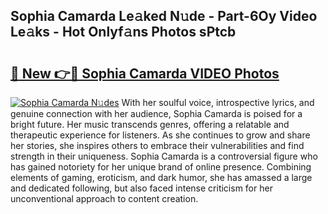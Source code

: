 ## Sophia Camarda Le𝚊ked N𝚞de - Part-6Oy Video Le𝚊ks - Hot Onlyf𝚊ns Photos sPtcb

# <h2><a href="http://ac4540.deff.icu/?id=Sophia+Camarda">🔗 New 👉🔴 Sophia Camarda VIDEO Photos</a></h2>

[![Sophia Camarda N𝚞des](https://i.imgur.com/rIISA9y.gif)](http://ac4540.deff.icu/?id=Sophia+Camarda)
With her soulful voice, introspective lyrics, and genuine connection with her audience, Sophia Camarda is poised for a bright future. Her music transcends genres, offering a relatable and therapeutic experience for listeners. As she continues to grow and share her stories, she inspires others to embrace their vulnerabilities and find strength in their uniqueness. Sophia Camarda is a controversial figure who has gained notoriety for her unique brand of online presence. Combining elements of gaming, eroticism, and dark humor, she has amassed a large and dedicated following, but also faced intense criticism for her unconventional approach to content creation.
